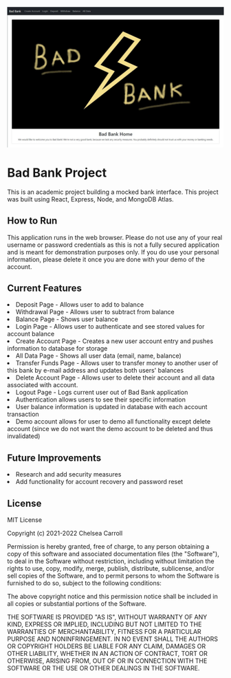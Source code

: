 ![Image of BadBank Homepage](https://github.com/CMC06/Chelsea-CarrollFullStackBankingApplication/blob/d2a95e91506118279e46fbba3d391051555e8d6d/bad-bank-homepage.JPG)

# Bad Bank Project

This is an academic project building a mocked bank interface. This project was built using React, Express, Node, and MongoDB Atlas.

## How to Run

This application runs in the web browser. Please do not use any of your real username or password credentials as this is not a fully secured application and is meant for demonstration purposes only. If you do use your personal information, please delete it once you are done with your demo of the account.

## Current Features

<li>Deposit Page - Allows user to add to balance</li>
<li>Withdrawal Page - Allows user to subtract from balance</li>
<li>Balance Page - Shows user balance</li>
<li>Login Page - Allows user to authenticate and see stored values for account balance</li>
<li>Create Account Page - Creates a new user account entry and pushes information to database for storage</li>
<li>All Data Page - Shows all user data (email, name, balance)</li>
<li>Transfer Funds Page - Allows user to transfer money to another user of this bank by e-mail address and updates both users' balances</li>
<li>Delete Account Page - Allows user to delete their account and all data associated with account.</li>
<li>Logout Page - Logs current user out of Bad Bank application</li>
<li>Authentication allows users to see their specific information</li>
<li>User balance information is updated in database with each account transaction</li>
<li>Demo account allows for user to demo all functionality except delete account (since we do not want the demo account to be deleted and thus invalidated)</li>

## Future Improvements

<li>Research and add security measures</li>
<li>Add functionality for account recovery and password reset</li>

## License

MIT License

Copyright (c) 2021-2022 Chelsea Carroll

Permission is hereby granted, free of charge, to any person obtaining a copy
of this software and associated documentation files (the "Software"), to deal
in the Software without restriction, including without limitation the rights
to use, copy, modify, merge, publish, distribute, sublicense, and/or sell
copies of the Software, and to permit persons to whom the Software is
furnished to do so, subject to the following conditions:

The above copyright notice and this permission notice shall be included in all
copies or substantial portions of the Software.

THE SOFTWARE IS PROVIDED "AS IS", WITHOUT WARRANTY OF ANY KIND, EXPRESS OR
IMPLIED, INCLUDING BUT NOT LIMITED TO THE WARRANTIES OF MERCHANTABILITY,
FITNESS FOR A PARTICULAR PURPOSE AND NONINFRINGEMENT. IN NO EVENT SHALL THE
AUTHORS OR COPYRIGHT HOLDERS BE LIABLE FOR ANY CLAIM, DAMAGES OR OTHER
LIABILITY, WHETHER IN AN ACTION OF CONTRACT, TORT OR OTHERWISE, ARISING FROM,
OUT OF OR IN CONNECTION WITH THE SOFTWARE OR THE USE OR OTHER DEALINGS IN THE
SOFTWARE.
